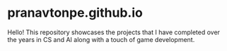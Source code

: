 # pranavtonpe.github.io
Hello! This repository showcases the projects that I have completed over the years in CS and AI along with a touch of game development.
